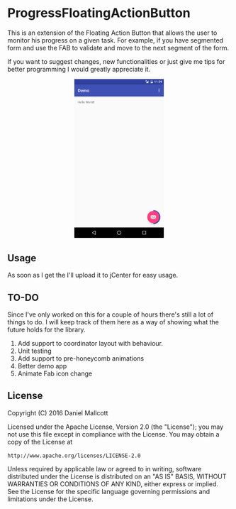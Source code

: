 # ProgressFloatingActionButton

This is an extension of the Floating Action Button that allows the user to monitor his progress on a given task. For example, if you have segmented form and use the FAB to validate and move to the next segment of the form. 

If you want to suggest changes, new functionalities or just give me tips for better programming I would greatly appreciate it.

<p align="center">
    <img src="media/screenshot.png" alt="Screenshot" width="40%"/>
</p>

## Usage

As soon as I get the I'll upload it to jCenter for easy usage. 

## TO-DO

Since I've only worked on this for a couple of hours there's still a lot of things to do. I will keep track of them here as a way of showing what the future holds for the library.

<ol>
<li>Add support to coordinator layout with behaviour.</li>
<li>Unit testing</li>
<li>Add support to pre-honeycomb animations</li>
<li>Better demo app</li>
<li>Animate Fab icon change</li>
</ol>

## License

Copyright (C) 2016 Daniel Mallcott

Licensed under the Apache License, Version 2.0 (the "License");
you may not use this file except in compliance with the License.
You may obtain a copy of the License at
 
    http://www.apache.org/licenses/LICENSE-2.0
 
Unless required by applicable law or agreed to in writing, software
distributed under the License is distributed on an "AS IS" BASIS,
WITHOUT WARRANTIES OR CONDITIONS OF ANY KIND, either express or implied.
See the License for the specific language governing permissions and
limitations under the License.
 
